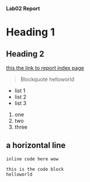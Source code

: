**Lab02 Report**

# Heading 1

## Heading 2

[this the link to report index page](https://yuxinguo13.github.io/cse15l-lab-reports/index.html)

> Blockquote helloworld

* list 1
* list 2
* list 3


1. one
2. two
3. three

a horizontal line 
---

`inline code here wow`


```
this is the code block
helloworld
```



